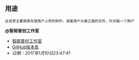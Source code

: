 ## 用途
```
此目录主要用来存放用户上传的附件，或者用户头像之类的文件，针对每一个用户
```



**@智邮普创工作室**
- [智邮普创工作室](http://www.xupt.org)
- [GitHub版本库](https://github.com/ZypcGroup)
- *日期：2017年1月10日23:47:41*